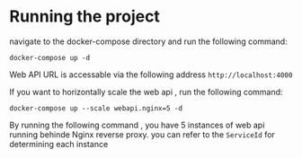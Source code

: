 # Running the project

 navigate to the docker-compose directory and run the following command:

 ```
docker-compose up -d
```

Web API URL is accessable via the following address ```http://localhost:4000```

If you want to horizontally scale the web api , run the following command:

```
docker-compose up --scale webapi.nginx=5 -d
```

By running the following command , you have 5 instances of web api running behinde Nginx reverse proxy. you can refer to the ```ServiceId``` for determining each instance
